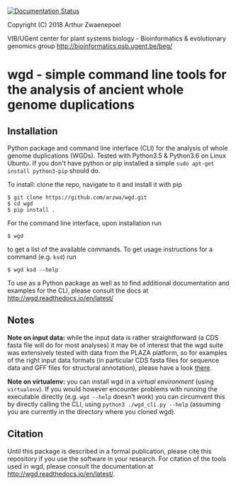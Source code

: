 [![Documentation Status](https://readthedocs.org/projects/wgd/badge/?version=latest)](http://wgd.readthedocs.io/en/latest/?badge=latest)

Copyright (C) 2018 Arthur Zwaenepoel

VIB/UGent center for plant systems biology -
Bioinformatics & evolutionary genomics group http://bioinformatics.psb.ugent.be/beg/

# wgd - simple command line tools for the analysis of ancient whole genome duplications

## Installation

Python package and command line interface (CLI) for the analysis
of whole genome duplications (WGDs). Tested with Python3.5 & Python3.6
on Linux Ubuntu. If you don't have python or pip installed a simple
`sudo apt-get install python3-pip` should do.

To install: clone the repo, navigate to it and install it with pip

    $ git clone https://github.com/arzwa/wgd.git
    $ cd wgd
    $ pip install .

For the command line interface, upon installation run

    $ wgd

to get a list of the available commands. To get usage instructions for
a command (e.g. `ksd`) run

    $ wgd ksd --help

To use as a Python package as well as to find additional documentation
and examples for the CLI, please consult the docs at
http://wgd.readthedocs.io/en/latest/

## Notes

**Note on input data:** while the input data is rather straightforward
(a CDS fasta file will do for most analyses) it may be of interest that
the wgd suite was extensively tested with data from the PLAZA platform,
so for examples of the right input data formats (in particular CDS fasta
files for sequence data and GFF files for structural annotation), please
have a look [there](https://bioinformatics.psb.ugent.be/plaza/versions/plaza_v4_dicots/download/).

**Note on virtualenv:** you can install wgd in a _virtual environment_
(using `virtualenv`). If you would however encounter problems with
running the executable directly (e.g. `wgd --help` doesn't work) you can
circumvent this by directly calling the CLI, using `python3 ./wgd_cli.py
--help` (assuming you are currently in the directory where you cloned
wgd).

## Citation

Until this package is described in a formal publication, please cite
this repository if you use the software in your research. For citation
of the tools used in wgd, please consult the documentation at
http://wgd.readthedocs.io/en/latest/.